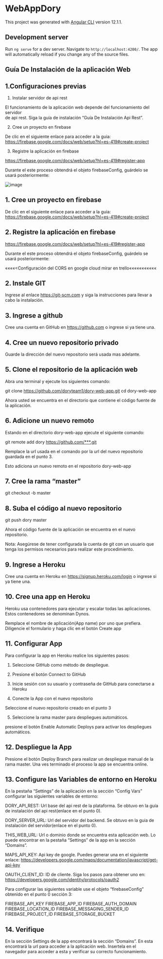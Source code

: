 # WebAppDory

This project was generated with [Angular CLI](https://github.com/angular/angular-cli) version 12.1.1.

## Development server

Run `ng serve` for a dev server. Navigate to `http://localhost:4200/`. The app will automatically reload if you change any of the source files.

## Guía De Instalación de la aplicación Web

## 1.Configuraciones previas

1. Instalar servidor de api rest
	    
El funcionamiento de la aplicación web depende del funcionamiento del servidor        
de api rest. Siga la guía de instalación “Guía De Instalación Api Rest”.
            
2. Cree un proyecto en firebase
	 
De clic en el siguiente enlace para acceder a la guia:
https://firebase.google.com/docs/web/setup?hl=es-419#create-project

	
3. Registre la aplicación en firebase
	
https://firebase.google.com/docs/web/setup?hl=es-419#register-app

Durante el este proceso obtendrá el objeto firebaseConfig, guárdelo se usará posteriormente:

![image](https://user-images.githubusercontent.com/118612137/203827326-4d484a9e-d8f5-4135-b0a6-e0043f4d526c.png)

## 1. Cree un proyecto en firebase
	 
De clic en el siguiente enlace para acceder a la guia:
https://firebase.google.com/docs/web/setup?hl=es-419#create-project

	
## 2. Registre la aplicación en firebase
	
https://firebase.google.com/docs/web/setup?hl=es-419#register-app

Durante el este proceso obtendrá el objeto firebaseConfig, guárdelo se usará posteriormente:


««««<Configuración del CORS en google cloud mirar en trello«««««««««««

## 2. Instale GIT

Ingrese al enlace https://git-scm.com y siga la instrucciones para llevar a cabo la instalación.

## 3. Ingrese a github

Cree una cuenta en GitHub en https://github.com  o ingrese si ya tiene una.

## 4. Cree un nuevo repositorio privado
 
Guarde la dirección del nuevo repositorio será usada mas adelante.

## 5. Clone el repositorio de la aplicación web

Abra una terminal y ejecute los siguientes comando:

git clone https://github.com/doryteam1/dory-web-app.git
cd dory-web-app

Ahora usted se encuentra en el directorio que contiene el código fuente de la aplicación.

## 6. Adicione un nuevo remoto

Estando en el directorio dory-web-app ejecute el siguiente comando:

git remote add dory https://github.com/***.git

Remplace la url usada en el comando por la url del nuevo repositorio guardada en el punto 3.

Esto adiciona un nuevo remoto en el repositorio dory-web-app


## 7. Cree la rama “master”

git checkout -b master 

## 8. Suba el código al nuevo repositorio

git push dory master

Ahora el código fuente de la aplicación se encuentra en el nuevo repositorio. 

Nota: Asegúrese de tener configurada la cuenta de git con un usuario que tenga los permisos necesarios para realizar este procedimiento.

## 9. Ingrese a Heroku

Cree una cuenta en Heroku en https://signup.heroku.com/login o ingrese si ya tiene una.


## 10. Cree una app en Heroku
 
Heroku usa contenedores para ejecutar y escalar todas las aplicaciones. Estos contenedores se denominan Dynos. 

Remplace el nombre de aplicación(App name) por uno que prefiera.
Diligencie el formulario y haga clic en el botón Create app

## 11. Configurar App 

  Para configurar la app en Heroku realice los siguientes pasos:
	
  1. Seleccione GitHub como método de despliegue.

  2. Presione el botón Connect to GitHub

  3. Inicie sesión con su usuario y contraseña de GitHub para conectarse a Heroku

  4. Conecte la App con el nuevo repositorio

  Seleccione el nuevo repositorio creado en el punto 3

  5. Seleccione la rama master para despliegues automáticos.

 presione el botón Enable Automatic Deploys para activar los despliegues automáticos.


## 12. Despliegue la App

Presione el botón Deploy Branch para realizar un despliegue manual de la rama master.
Una ves terminado el proceso la app se encuentra online.


## 13. Configure las Variables de entorno en Heroku

En la pestaña “Settings” de la aplicación en la sección “Config Vars” configurar  las siguientes variables de entorno:

DORY_API_REST: Url base del api rest de la plataforma. Se obtuvo en la guía de instalación del api rest(enlace en el punto 0).
 
DORY_SERVER_URL: Url del servidor del backend. Se obtuvo en la guia de instalación del servidor(enlace en el punto 0).

THIS_WEB_URL: Url o dominio donde se encuentra esta aplicación web. Lo puede encontrar en la pestaña “Settings” de la app en la sección “Domains”.

MAPS_API_KEY:  Api key de google. Puedes generar una en el siguiente enlace: https://developers.google.com/maps/documentation/javascript/get-api-key

OAUTH_CLIENT_ID: ID de cliente. Siga los pasos para obtener uno en: https://developers.google.com/identity/protocols/oauth2

Para configurar las siguientes variable use el objeto “firebaseConfig” obtenido en el punto 0 sección 3:

FIREBASE_API_KEY
FIREBASE_APP_ID
FIREBASE_AUTH_DOMAIN
FIREBASE_LOCATION_ID
FIREBASE_MESSAGING_SENDER_ID
FIREBASE_PROJECT_ID
FIREBASE_STORAGE_BUCKET

 
## 14. Verifique

En la sección Settings de la app encontrará la sección “Domains”. En esta encontrará la url para acceder a la aplicación web. Insertela en el navegador para acceder a esta y verificar su correcto funcionamiento.
